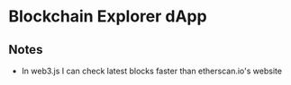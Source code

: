 # Blockchain Explorer dApp

## Notes

- In web3.js I can check latest blocks faster than etherscan.io's website
